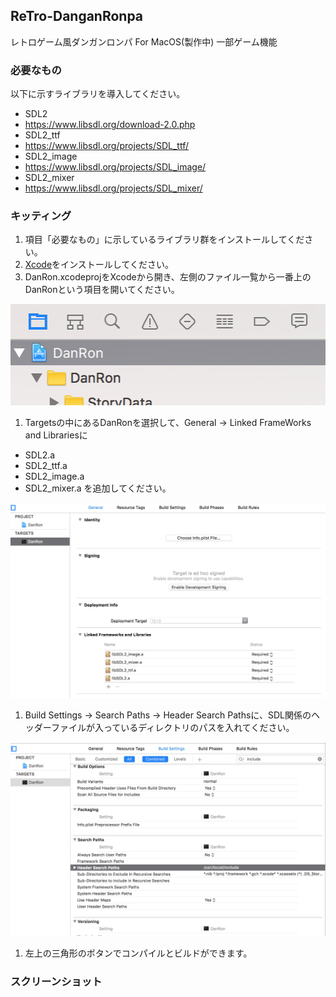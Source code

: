 ## ReTro-DanganRonpa
レトロゲーム風ダンガンロンパ For MacOS(製作中)
一部ゲーム機能

### 必要なもの
以下に示すライブラリを導入してください。
- SDL2
 - https://www.libsdl.org/download-2.0.php
- SDL2_ttf
 - https://www.libsdl.org/projects/SDL_ttf/
- SDL2_image
 - https://www.libsdl.org/projects/SDL_image/
- SDL2_mixer
 - https://www.libsdl.org/projects/SDL_mixer/

### キッティング
1. 項目「必要なもの」に示しているライブラリ群をインストールしてください。
1. [Xcode](https://blog.codecamp.jp/xcode_install )をインストールしてください。
1. DanRon.xcodeprojをXcodeから開き、左側のファイル一覧から一番上のDanRonという項目を開いてください。

  ![1](md.photos/1.png "1")

1. Targetsの中にあるDanRonを選択して、General -> Linked FrameWorks and Librariesに
  - SDL2.a
  - SDL2_ttf.a
  - SDL2_image.a
  - SDL2_mixer.a
  を追加してください。

  ![2](md.photos/2.png "2")

1. Build Settings -> Search Paths -> Header Search Pathsに、SDL関係のヘッダーファイルが入っているディレクトリのパスを入れてください。

  ![3](md.photos/3.png "3")

1. 左上の三角形のボタンでコンパイルとビルドができます。

### スクリーンショット
